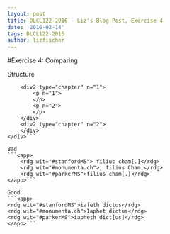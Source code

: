 ```yaml
---
layout: post
title: DLCL122-2016 - Liz's Blog Post, Exercise 4
date: '2016-02-14'
tags: DLCL122-2016
author: lizfischer
---
```


#Exercise 4: Comparing

Structure
```<div1 type="book" n="2">
	<div2 type="chapter" n="1">
		<p n="1">
		</p>
		<p n="2">
		</p>
	</div>
	<div2 type="chapter" n="2">
	</div>
</div>```

Bad
```<app>
	<rdg wit="#stanfordMS"> filius cham[.]</rdg>
	<rdg wit="#monumenta.ch">, filius Cham,</rdg>
	<rdg wit="#parkerMS">filius cham[.]</rdg>
</app>```

Good
```<app>
<rdg wit="#stanfordMS">iafeth dictus</rdg>
<rdg wit="#monumenta.ch">Iaphet dictus</rdg>
<rdg wit="#parkerMS">iapheth dict[us]</rdg>
</app>```
